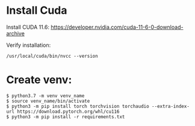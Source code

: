 # Install Cuda

Install CUDA 11.6: https://developer.nvidia.com/cuda-11-6-0-download-archive

Verify installation:
```
/usr/local/cuda/bin/nvcc --version
```

# Create venv:

```
$ python3.7 -m venv venv_name
$ source venv_name/bin/activate
$ python3 -m pip install torch torchvision torchaudio --extra-index-url https://download.pytorch.org/whl/cu116
$ python3 -m pip install -r requirements.txt
```

